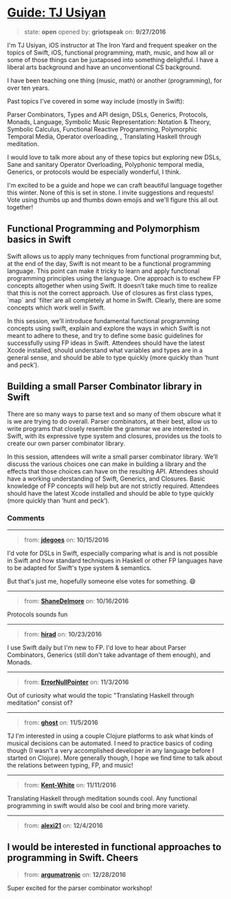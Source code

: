 # [Guide: TJ Usiyan](https://github.com/lambdaconf/winter-retreat-2017/issues/9)

> state: **open** opened by: **griotspeak** on: **9/27/2016**

I&#x27;m TJ Usiyan, iOS instructor at The Iron Yard and frequent speaker on the topics of Swift, iOS, functional programming, math, music, and how all or some of those things can be juxtaposed into something delightful. I have a liberal arts background and have an unconventional CS background.

I have been teaching one thing (music,  math) or another (programming), for over ten years. 

Past topics I&#x27;ve covered in some way include (mostly in Swift):

Parser Combinators, Types and API design, DSLs, Generics, Protocols, Monads, Language, Symbolic Music Representation: Notation &amp; Theory, Symbolic Calculus, Functional Reactive Programming, Polymorphic Temporal Media, Operator overloading, , Translating Haskell through meditation.

I would love to talk more about any of these topics but exploring new DSLs, Sane and sanitary Operator Overloading, Polyphonic temporal media, Generics, or protocols would be especially wonderful, I think. 

 I&#x27;m excited to be a guide and hope we can craft beautiful language together this winter. None of this is set in stone. I invite suggestions and requests! Vote using thumbs up and thumbs down emojis and we&#x27;ll figure this all out together!


## Functional Programming and Polymorphism basics in Swift
Swift allows us to apply many techniques from functional programming but, at the end of the day, Swift is not meant to be a functional programming language. This point can make it tricky to learn and apply functional programming principles using the language. One approach is to eschew FP concepts altogether when using Swift. It doesn’t take much time to realize that this is not the correct approach. Use of closures as first class types, &#x60;map&#x60; and &#x60;filter&#x60;are all completely at home in Swift. Clearly, there are some concepts which work well in Swift. 

In this session, we’ll introduce fundamental functional programming concepts using swift, explain and explore the ways in which Swift is not meant to adhere to these, and try to define some basic guidelines for successfully using FP ideas in Swift. Attendees should have the latest Xcode installed, should understand what variables and types are in a general sense, and should be able to type quickly (more quickly than ‘hunt and peck’). 


## Building a small Parser Combinator library in Swift
There are so many ways to parse text and so many of them obscure what it is we are trying to do overall. Parser combinators, at their best, allow us to write programs that closely resemble the grammar we are interested in. Swift, with its expressive type system and closures, provides us the tools to create our own parser combinator library. 

In this session, attendees will write a small parser combinator library. We’ll discuss the various choices one can make in building a library and the effects that those choices can have on the resulting API. Attendees should have a working understanding of Swift, Generics, and Closures. Basic knowledge of FP concepts will help but are not strictly required. Attendees should have the latest Xcode installed and should be able to type quickly (more quickly than ‘hunt and peck’). 

### Comments

---
> from: [**jdegoes**](https://github.com/lambdaconf/winter-retreat-2017/issues/9#issuecomment-254014245) on: **10/15/2016**

I&#x27;d vote for DSLs in Swift, especially comparing what is and is not possible in Swift and how standard techniques in Haskell or other FP languages have to be adapted for Swift&#x27;s type system &amp; semantics.

But that&#x27;s just me, hopefully someone else votes for something. 😄 

---
> from: [**ShaneDelmore**](https://github.com/lambdaconf/winter-retreat-2017/issues/9#issuecomment-254019282) on: **10/16/2016**

Protocols sounds fun

---
> from: [**hirad**](https://github.com/lambdaconf/winter-retreat-2017/issues/9#issuecomment-255613993) on: **10/23/2016**

I use Swift daily but I&#x27;m new to FP. I&#x27;d love to hear about Parser Combinators, Generics (still don&#x27;t take advantage of them enough), and Monads.

---
> from: [**ErrorNullPointer**](https://github.com/lambdaconf/winter-retreat-2017/issues/9#issuecomment-258038525) on: **11/3/2016**

Out of curiosity what would the topic &quot;Translating Haskell through meditation&quot; consist of? 

---
> from: [**ghost**](https://github.com/lambdaconf/winter-retreat-2017/issues/9#issuecomment-258585128) on: **11/5/2016**

TJ I&#x27;m interested in using a couple Clojure platforms to ask what kinds of musical decisions can be automated. I need to practice basics of coding though (I wasn&#x27;t a very accomplished developer in any language before I started on Clojure). More generally though, I hope we find time to talk about the relations between typing, FP, and music! 

---
> from: [**Kent-White**](https://github.com/lambdaconf/winter-retreat-2017/issues/9#issuecomment-260021434) on: **11/11/2016**

Translating Haskell through meditation sounds cool. Any functional programming  in swift would also be cool and bring more variety.

---
> from: [**alexi21**](https://github.com/lambdaconf/winter-retreat-2017/issues/9#issuecomment-264694168) on: **12/4/2016**

I would be interested in functional approaches to programming in Swift. Cheers
---
> from: [**argumatronic**](https://github.com/lambdaconf/winter-retreat-2017/issues/9#issuecomment-269542783) on: **12/28/2016**

Super excited for the parser combinator workshop! 

